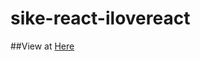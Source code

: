 # sike-react-ilovereact

##View at <a href="http://squirre1man.github.io/sike-react-ilovereact/">Here</a>
